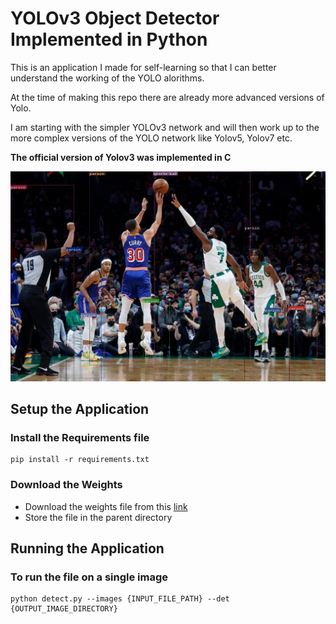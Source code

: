 # YOLOv3 Object Detector Implemented in Python

This is an application I made for self-learning so that I can better understand the working of the YOLO alorithms.<br>

At the time of making this repo there are already more advanced versions of Yolo.<br>

I am starting with the simpler YOLOv3 network and will then work up to the more complex versions of the YOLO network like Yolov5, Yolov7 etc.<br>

<b>The official version of Yolov3 was implemented in C</b>

<img src="det/det_test_image.jpeg"/><br>

## Setup the Application

### Install the Requirements file
```
pip install -r requirements.txt
```

### Download the Weights
- Download the weights file from this [link](https://pjreddie.com/media/files/yolov3.weights)
- Store the file in the parent directory

## Running the Application

### To run the file on a single image
```
python detect.py --images {INPUT_FILE_PATH} --det {OUTPUT_IMAGE_DIRECTORY}
```
